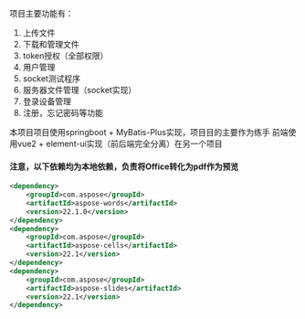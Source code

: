 项目主要功能有：

1. 上传文件
2. 下载和管理文件
3. token授权（全部权限）
4. 用户管理
5. socket测试程序
6. 服务器文件管理（socket实现）
7. 登录设备管理
8. 注册，忘记密码等功能

本项目项目使用springboot + MyBatis-Plus实现，项目目的主要作为练手
前端使用vue2 + element-ui实现（前后端完全分离）在另一个项目

#### 注意，以下依赖均为本地依赖，负责将Office转化为pdf作为预览

```xml
<dependency>
    <groupId>com.aspose</groupId>
    <artifactId>aspose-words</artifactId>
    <version>22.1.0</version>
</dependency>
<dependency>
    <groupId>com.aspose</groupId>
    <artifactId>aspose-cells</artifactId>
    <version>22.1</version>
</dependency>
<dependency>
    <groupId>com.aspose</groupId>
    <artifactId>aspose-slides</artifactId>
    <version>22.1</version>
</dependency>
```